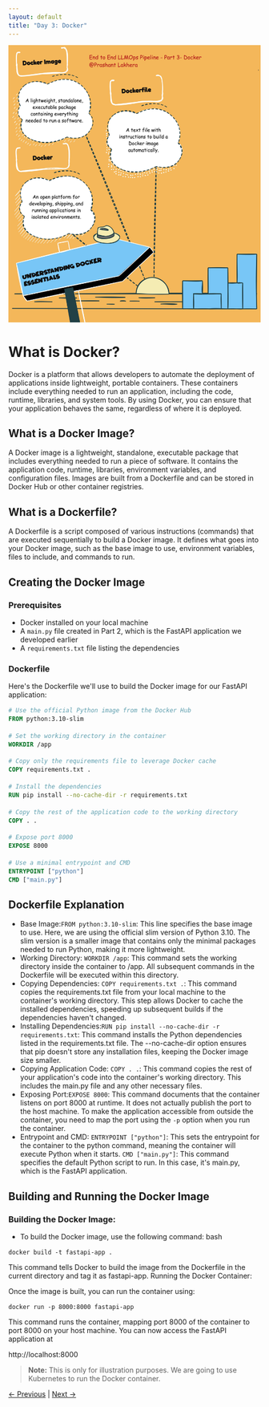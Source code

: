 ```yaml
---
layout: default
title: "Day 3: Docker"
---
```


![Docker](img/docker.jpg)
# What is Docker?

Docker is a platform that allows developers to automate the deployment of applications inside lightweight, portable containers. These containers include everything needed to run an application, including the code, runtime, libraries, and system tools. By using Docker, you can ensure that your application behaves the same, regardless of where it is deployed.

## What is a Docker Image?

A Docker image is a lightweight, standalone, executable package that includes everything needed to run a piece of software. It contains the application code, runtime, libraries, environment variables, and configuration files. Images are built from a Dockerfile and can be stored in Docker Hub or other container registries.

## What is a Dockerfile?

A Dockerfile is a script composed of various instructions (commands) that are executed sequentially to build a Docker image. It defines what goes into your Docker image, such as the base image to use, environment variables, files to include, and commands to run.

## Creating the Docker Image

### Prerequisites

- Docker installed on your local machine
- A `main.py` file created in Part 2, which is the FastAPI application we developed earlier
- A `requirements.txt` file listing the dependencies

### Dockerfile

Here's the Dockerfile we'll use to build the Docker image for our FastAPI application:

```Dockerfile
# Use the official Python image from the Docker Hub
FROM python:3.10-slim

# Set the working directory in the container
WORKDIR /app

# Copy only the requirements file to leverage Docker cache
COPY requirements.txt .

# Install the dependencies
RUN pip install --no-cache-dir -r requirements.txt

# Copy the rest of the application code to the working directory
COPY . .

# Expose port 8000
EXPOSE 8000

# Use a minimal entrypoint and CMD
ENTRYPOINT ["python"]
CMD ["main.py"]
```

## Dockerfile Explanation
* Base Image:`FROM python:3.10-slim`: This line specifies the base image to use. Here, we are using the official slim version of Python 3.10. The slim version is a smaller image that contains only the minimal packages needed to run Python, making it more lightweight.
* Working Directory: `WORKDIR /app`: This command sets the working directory inside the container to /app. All subsequent commands in the Dockerfile will be executed within this directory.
* Copying Dependencies: `COPY requirements.txt .`: This command copies the requirements.txt file from your local machine to the container's working directory. This step allows Docker to cache the installed dependencies, speeding up subsequent builds if the dependencies haven't changed.
* Installing Dependencies:`RUN pip install --no-cache-dir -r requirements.txt`: This command installs the Python dependencies listed in the requirements.txt file. The --no-cache-dir option ensures that pip doesn't store any installation files, keeping the Docker image size smaller.
* Copying Application Code: `COPY . .`: This command copies the rest of your application's code into the container's working directory. This includes the main.py file and any other necessary files.
* Exposing Port:`EXPOSE 8000`: This command documents that the container listens on port 8000 at runtime. It does not actually publish the port to the host machine. To make the application accessible from outside the container, you need to map the port using the `-p` option when you run the container.
* Entrypoint and CMD: `ENTRYPOINT ["python"]`: This sets the entrypoint for the container to the python command, meaning the container will execute Python when it starts. `CMD ["main.py"]`: This command specifies the default Python script to run. In this case, it's main.py, which is the FastAPI application.

## Building and Running the Docker Image
### Building the Docker Image:

* To build the Docker image, use the following command:
bash 
```
docker build -t fastapi-app .
```
This command tells Docker to build the image from the Dockerfile in the current directory and tag it as fastapi-app.
Running the Docker Container:

Once the image is built, you can run the container using:

```
docker run -p 8000:8000 fastapi-app
```
This command runs the container, mapping port 8000 of the container to port 8000 on your host machine. You can now access the FastAPI application at 

http://localhost:8000

> **Note:** This is only for illustration purposes. We are going to use Kubernetes to run the Docker container.

[← Previous](02-FastAPI) | [Next →](04-Trivy)
